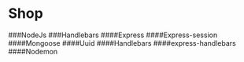 # Shop

###NodeJs
###Handlebars
####Express
####Express-session
####Mongoose
####Uuid
####Handlebars
####express-handlebars
####Nodemon
